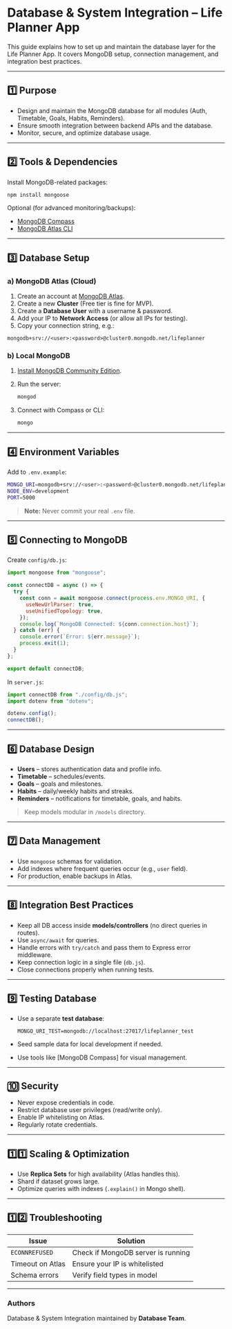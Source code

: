 # Database & System Integration – Life Planner App

This guide explains how to set up and maintain the database layer for the Life Planner App.
It covers MongoDB setup, connection management, and integration best practices.

---

## 1️⃣ Purpose

* Design and maintain the MongoDB database for all modules (Auth, Timetable, Goals, Habits, Reminders).
* Ensure smooth integration between backend APIs and the database.
* Monitor, secure, and optimize database usage.

---

## 2️⃣ Tools & Dependencies

Install MongoDB-related packages:

```bash
npm install mongoose
```

Optional (for advanced monitoring/backups):

* [MongoDB Compass](https://www.mongodb.com/try/download/compass)
* [MongoDB Atlas CLI](https://www.mongodb.com/docs/atlas/cli/)

---

## 3️⃣ Database Setup

### a) **MongoDB Atlas (Cloud)**

1. Create an account at [MongoDB Atlas](https://www.mongodb.com/cloud/atlas).
2. Create a new **Cluster** (Free tier is fine for MVP).
3. Create a **Database User** with a username & password.
4. Add your IP to **Network Access** (or allow all IPs for testing).
5. Copy your connection string, e.g.:

```
mongodb+srv://<user>:<password>@cluster0.mongodb.net/lifeplanner
```

### b) **Local MongoDB**

1. [Install MongoDB Community Edition](https://www.mongodb.com/try/download/community).
2. Run the server:

   ```bash
   mongod
   ```
3. Connect with Compass or CLI:

   ```bash
   mongo
   ```

---

## 4️⃣ Environment Variables

Add to `.env.example`:

```bash
MONGO_URI=mongodb+srv://<user>:<password>@cluster0.mongodb.net/lifeplanner
NODE_ENV=development
PORT=5000
```

> **Note:** Never commit your real `.env` file.

---

## 5️⃣ Connecting to MongoDB

Create `config/db.js`:

```js
import mongoose from "mongoose";

const connectDB = async () => {
  try {
    const conn = await mongoose.connect(process.env.MONGO_URI, {
      useNewUrlParser: true,
      useUnifiedTopology: true,
    });
    console.log(`MongoDB Connected: ${conn.connection.host}`);
  } catch (err) {
    console.error(`Error: ${err.message}`);
    process.exit(1);
  }
};

export default connectDB;
```

In `server.js`:

```js
import connectDB from "./config/db.js";
import dotenv from "dotenv";

dotenv.config();
connectDB();
```

---

## 6️⃣ Database Design

* **Users** – stores authentication data and profile info.
* **Timetable** – schedules/events.
* **Goals** – goals and milestones.
* **Habits** – daily/weekly habits and streaks.
* **Reminders** – notifications for timetable, goals, and habits.

> Keep models modular in `/models` directory.

---

## 7️⃣ Data Management

* Use `mongoose` schemas for validation.
* Add indexes where frequent queries occur (e.g., `user` field).
* For production, enable backups in Atlas.

---

## 8️⃣ Integration Best Practices

* Keep all DB access inside **models/controllers** (no direct queries in routes).
* Use `async/await` for queries.
* Handle errors with `try/catch` and pass them to Express error middleware.
* Keep connection logic in a single file (`db.js`).
* Close connections properly when running tests.

---

## 9️⃣ Testing Database

* Use a separate **test database**:

  ```
  MONGO_URI_TEST=mongodb://localhost:27017/lifeplanner_test
  ```
* Seed sample data for local development if needed.
* Use tools like \[MongoDB Compass] for visual management.

---

## 🔟 Security

* Never expose credentials in code.
* Restrict database user privileges (read/write only).
* Enable IP whitelisting on Atlas.
* Regularly rotate credentials.

---

## 1️⃣1️⃣ Scaling & Optimization

* Use **Replica Sets** for high availability (Atlas handles this).
* Shard if dataset grows large.
* Optimize queries with indexes (`.explain()` in Mongo shell).

---

## 1️⃣2️⃣ Troubleshooting

| Issue            | Solution                           |
| ---------------- | ---------------------------------- |
| `ECONNREFUSED`   | Check if MongoDB server is running |
| Timeout on Atlas | Ensure your IP is whitelisted      |
| Schema errors    | Verify field types in model        |

---

### Authors

Database & System Integration maintained by **Database Team**.